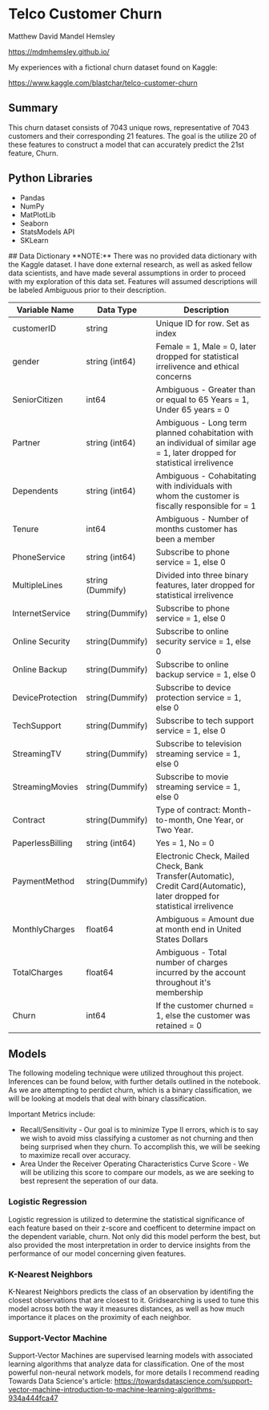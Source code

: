# Telco Customer Churn
Matthew David Mandel Hemsley

https://mdmhemsley.github.io/

My experiences with a fictional churn dataset found on Kaggle:

https://www.kaggle.com/blastchar/telco-customer-churn

## Summary
This churn dataset consists of 7043 unique rows, representative of 7043 customers and their corresponding 21 features. The goal is the utilize 20 of these features to construct a model that can accurately predict the 21st feature, Churn.

## Python Libraries
<ul>
 <li>Pandas</li>
 <li>NumPy</li>
 <li>MatPlotLib</li>
 <li>Seaborn</li>
 <li>StatsModels API</li>
 <li>SKLearn</li>
</ul>
## Data Dictionary
**NOTE:** There was no provided data dictionary with the Kaggle dataset. I have done external research, as well as asked fellow data scientists, and have made several assumptions in order to proceed with my exploration of this data set. Features will assumed descriptions will be labeled Ambiguous prior to their description.


| Variable Name | Data Type | Description |
|---------------|-----------|-------------|
| customerID    | string | Unique ID for row. Set as index |
| gender        | string (int64) | Female = 1, Male = 0, later dropped for statistical irrelivence and ethical concerns |
| SeniorCitizen | int64 | Ambiguous - Greater than or equal to 65 Years  = 1, Under 65 years = 0 |
| Partner | string (int64) | Ambiguous - Long term planned cohabitation with an individual of similar age = 1, later dropped for statistical irrelivence |
| Dependents | string (int64) | Ambiguous - Cohabitating with individuals with whom the customer is fiscally responsible for = 1 |
| Tenure | int64 | Ambiguous - Number of months customer has been a member |
| PhoneService | string (int64) | Subscribe to phone service = 1, else 0 |
| MultipleLines | string (Dummify) | Divided into three binary features, later dropped for statistical irrelivence |
| InternetService | string(Dummify) | Subscribe to phone service = 1, else 0 |
| Online Security | string(Dummify) |Subscribe to online security service = 1, else 0 |
| Online Backup | string(Dummify) | Subscribe to online backup service = 1, else 0 |
| DeviceProtection | string(Dummify) | Subscribe to device protection service = 1, else 0 |
| TechSupport | string(Dummify) | Subscribe to tech support service = 1, else 0 |
| StreamingTV | string(Dummify) | Subscribe to television streaming service = 1, else 0 |
| StreamingMovies | string(Dummify) | Subscribe to movie streaming service = 1, else 0 |
| Contract | string(Dummify) | Type of contract: Month-to-month, One Year, or Two Year. |
| PaperlessBilling | string (int64) | Yes = 1, No = 0 |
| PaymentMethod | string(Dummify) | Electronic Check, Mailed Check, Bank Transfer(Automatic), Credit Card(Automatic), later dropped for statistical irrelivence |
| MonthlyCharges | float64 | Ambiguous = Amount due at month end in United States Dollars |
| TotalCharges | float64 | Ambiguous - Total number of charges incurred by the account throughout it's membership |
| Churn | int64 | If the customer churned = 1, else the customer was retained = 0 |

## Models
The following modeling technique were utilized throughout this project. Inferences can be found below, with further details outlined in the notebook. As we are attempting to perdict churn, which is a binary classification, we will be looking at models that deal with binary classification. 

 Important Metrics include: 
<ul>
  <li>Recall/Sensitivity - Our goal is to minimize Type II errors, which is to say we wish to avoid miss classifying a customer as not churning and then being surprised when they churn. To accomplish this, we will be seeking to maximize recall over accuracy.</li>
  <li>Area Under the Receiver Operating Characteristics Curve Score - We will be utilizing this score to compare our models, as we are seeking to best represent the seperation of our data.</li></ul>

### Logistic Regression
 Logistic regression is utilized to determine the statistical significance of each feature based on their z-score and coefficent to determine impact on the dependent variable, churn. Not only did this model perform the best, but also provided the most interpretation in order to dervice insights from the performance of our model concerning given features.

### K-Nearest Neighbors
K-Nearest Neighbors predicts the class of an observation by identifing the closest observations that are closest to it. Gridsearching is used to tune this model across both the way it measures distances, as well as how much importance it places on the proximity of each neighbor.


### Support-Vector Machine
Support-Vector Machines are supervised learning models with associated learning algorithms that analyze data for classification. One of the most powerful non-neural network models, for more details I recommend reading Towards Data Science's article: https://towardsdatascience.com/support-vector-machine-introduction-to-machine-learning-algorithms-934a444fca47

